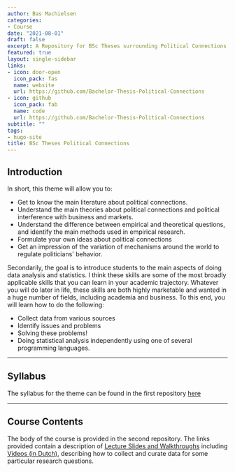 ```yaml
---
author: Bas Machielsen
categories:
- Course
date: "2021-08-01"
draft: false
excerpt: A Repository for BSc Theses surrounding Political Connections, 2020-2021, Erasmus University Rotterdam
featured: true
layout: single-sidebar
links:
- icon: door-open
  icon_pack: fas
  name: website
  url: https://github.com/Bachelor-Thesis-Political-Connections
- icon: github
  icon_pack: fab
  name: code
  url: https://github.com/Bachelor-Thesis-Political-Connections
subtitle: ""
tags:
- hugo-site
title: BSc Theses Political Connections
---
```


## Introduction

In short, this theme will allow you to:

  - Get to know the main literature about political connections.
  - Understand the main theories about political connections and political interference with business and markets.
  - Understand the difference between empirical and theoretical questions, and identify the main methods used in empirical research.
  - Formulate your own ideas about political connections
  - Get an impression of the variation of mechanisms around the world to regulate politicians' behavior.

Secondarily, the goal is to introduce students to the main aspects of doing data analysis and statistics. I think these skills are some of the most broadly applicable skills that you can learn in your academic trajectory. Whatever you will do later in life, these skills are both highly marketable and wanted in a huge number of fields, including academia and business. To this end, you will learn how to do the following:

  - Collect data from various sources
  - Identify issues and problems
  - Solving these problems!
  - Doing statistical analysis independently using one of several programming languages.


---

## Syllabus

The syllabus for the theme can be found in the first repository [here](https://github.com/Bachelor-Thesis-Political-Connections/Introduction)

---

## Course Contents

The body of the course is provided in the second repository. The links provided contain a description of [Lecture Slides and Walkthroughs](https://github.com/Bachelor-Thesis-Political-Connections/Slides-and-Walkthrough) including [Videos (in Dutch)](https://github.com/Bachelor-Thesis-Political-Connections/Slides-and-Walkthrough/tree/master/videos), describing how to collect and curate data for some particular research questions. 



